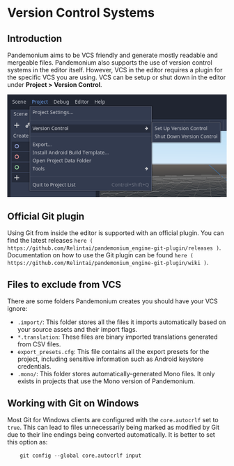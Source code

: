 

Version Control Systems
=======================

Introduction
------------

Pandemonium aims to be VCS friendly and generate mostly readable and mergeable files.
Pandemonium also supports the use of version control systems in the editor itself.
However, VCS in the editor requires a plugin for the specific VCS you are using.
VCS can be setup or shut down in the editor under **Project > Version Control**.

![](img/version_control_menu.png)

Official Git plugin
-------------------

Using Git from inside the editor is supported with an official plugin.
You can find the latest releases
`here ( https://github.com/Relintai/pandemonium_engine-git-plugin/releases )`. Documentation on how to use the Git
plugin can be found
`here ( https://github.com/Relintai/pandemonium_engine-git-plugin/wiki )`.

Files to exclude from VCS
-------------------------

There are some folders Pandemonium creates you should have your VCS ignore:

- `.import/`: This folder stores all the files it imports automatically based on
  your source assets and their import flags.
- `*.translation`: These files are binary imported translations generated from CSV files.
- `export_presets.cfg`: This file contains all the export presets for the
  project, including sensitive information such as Android keystore credentials.
- `.mono/`: This folder stores automatically-generated Mono files. It only exists
  in projects that use the Mono version of Pandemonium.

Working with Git on Windows
---------------------------

Most Git for Windows clients are configured with the `core.autocrlf` set to `true`.
This can lead to files unnecessarily being marked as modified by Git due to their line endings being converted automatically.
It is better to set this option as:

```
    git config --global core.autocrlf input
```
